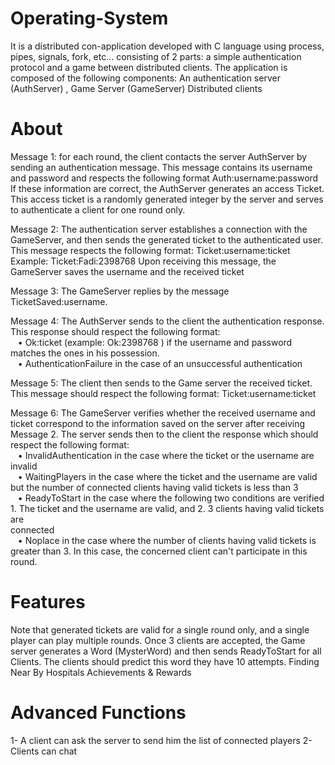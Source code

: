 # Operating-System
It is a distributed con-application developed with C language using process, pipes, signals, fork, etc...  consisting of 2 parts: a simple authentication protocol and a game between distributed clients.    The application is composed of the following components:  An authentication server (AuthServer) , Game Server (GameServer)  Distributed clients

# About
Message 1: for each round, the client contacts the server AuthServer by sending an authentication message. This message contains its username and password and respects the following format Auth:username:password If these information are correct, the AuthServer generates an access Ticket. This access ticket is a randomly generated integer by the server and serves to authenticate a client for one round only.

Message 2: The authentication server establishes a connection with the GameServer, and then sends the generated ticket to the authenticated user. This message respects the following format: Ticket:username:ticket Example: Ticket:Fadi:2398768 Upon receiving this message, the GameServer saves the username and the received ticket

Message 3: The GameServer replies by the message TicketSaved:username.

Message 4: The AuthServer sends to the client the authentication response. This response should respect the following format:<br />
   &nbsp;&nbsp;  • Ok:ticket (example: Ok:2398768 ) if the username and password matches the ones in his possession. <br />
  &nbsp;&nbsp;   • AuthenticationFailure in the case of an unsuccessful authentication<br />
     
     
Message 5: The client then sends to the Game server the received ticket. This message should respect the following format: Ticket:username:ticket 

Message 6: The GameServer verifies whether the received username and ticket correspond to the information saved on the server after receiving Message 2. The server sends then to the client the response which should respect the following format:<br />
 &nbsp;&nbsp;   •  InvalidAuthentication in the case where the ticket or the username are invalid<br />
  &nbsp;&nbsp;  •  WaitingPlayers in the case where the ticket and the username are valid but the number of connected clients having valid tickets is less than 3 <br />
   &nbsp;&nbsp; •  ReadyToStart in the case where the following two conditions are verified 1. The ticket and the username are valid, and 2. 3 clients having valid tickets are<br />            connected<br />
  &nbsp;&nbsp; • Noplace in the case where the number of clients having valid tickets is greater than 3. In this case, the concerned client can't participate in this round. <br />
   
   
# Features
Note that generated tickets are valid for a single round only, and a single player can play multiple rounds.  Once 3 clients are accepted, the Game server generates a Word (MysterWord) and then sends ReadyToStart for all Clients. The clients should predict this word they have 10 attempts.
Finding Near By Hospitals
Achievements & Rewards

# Advanced Functions
1- A client can ask the server to send him the list of connected players
2- Clients can chat
